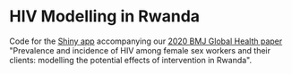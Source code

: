 # HIV Modelling in Rwanda
Code for the [Shiny app](https://harario.shinyapps.io/rwanda_hiv_app/) accompanying our [2020 BMJ Global Health paper](https://gh.bmj.com/content/5/8/e002300) "Prevalence and incidence of HIV among female sex workers and their clients: modelling the potential effects of intervention in Rwanda".
